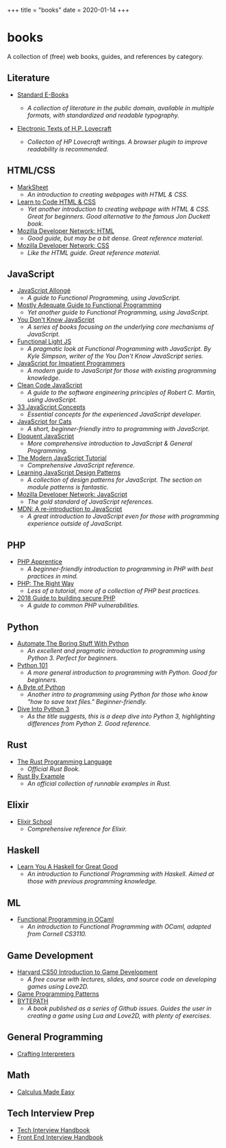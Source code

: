 +++
title = "books"
date = 2020-01-14
+++

# books

A collection of (free) web books, guides, and references by category.

## Literature

* [Standard E-Books](https://standardebooks.org/ebooks/)
	* *A collection of literature in the public domain, available in multiple formats, with standardized and readable typography.*
    
* [Electronic Texts of H.P. Lovecraft](http://www.hplovecraft.com/writings/texts/)
	* *Collecton of HP Lovecraft writings. A browser plugin to improve readability is recommended.*

## HTML/CSS
* [MarkSheet](https://marksheet.io/)
    * *An introduction to creating webpages with HTML & CSS.*
* [Learn to Code HTML & CSS](https://learn.shayhowe.com/html-css/)
	* *Yet another introduction to creating webpage with HTML & CSS. Great for beginners. Good alternative to the famous Jon Duckett book.*
* [Mozilla Developer Network: HTML](https://developer.mozilla.org/en-US/docs/Web/HTML)
	* *Good guide, but may be a bit dense. Great reference material.*
* [Mozilla Developer Network: CSS](https://developer.mozilla.org/en-US/docs/Web/CSS)
	* *Like the HTML guide. Great reference material.*

## JavaScript

* [JavaScript Allongé](https://leanpub.com/javascriptallongesix/read)
	* *A guide to Functional Programming, using JavaScript.*
* [Mostly Adequate Guide to Functional Programming](https://mostly-adequate.gitbooks.io/mostly-adequate-guide/)
	* *Yet another guide to Functional Programming, using JavaScript.*
* [You Don't Know JavaScript](https://github.com/getify/You-Dont-Know-JS)
	* *A series of books focusing on the underlying core mechanisms of JavaScript.*
* [Functional Light JS](https://github.com/getify/Functional-Light-JS)
	* *A pragmatic look at Functional Programming with JavaScript. By Kyle Simpson, writer of the You Don't Know JavaScript series.*
* [JavaScript for Impatient Programmers](https://exploringjs.com/impatient-js/index.html)
	* *A modern guide to JavaScript for those with existing programming knowledge.*
* [Clean Code JavaScript](https://github.com/ryanmcdermott/clean-code-javascript)
	* *A guide to the software engineering principles of Robert C. Martin, using JavaScript.*
* [33 JavaScript Concepts](https://github.com/leonardomso/33-js-concepts)
	* *Essential concepts for the experienced JavaScript developer.*
* [JavaScript for Cats](http://jsforcats.com/)
	* *A short, beginner-friendly intro to programming with JavaScript.*
* [Eloquent JavaScript](https://eloquentjavascript.net/)
	* *More comprehensive introduction to JavaScript & General Programming.*
* [The Modern JavaScript Tutorial](https://javascript.info/)
	* *Comprehensive JavaScript reference.*
* [Learning JavaScript Design Patterns](https://addyosmani.com/resources/essentialjsdesignpatterns/book/)
	* *A collection of design patterns for JavaScript. The section on module patterns is fantastic.*
* [Mozilla Developer Network: JavaScript](https://developer.mozilla.org/en-US/docs/Web/JavaScript)
	* *The gold standard of JavaScript references.*
* [MDN: A re-introduction to JavaScript](https://developer.mozilla.org/en-US/docs/Web/JavaScript/A_re-introduction_to_JavaScript)
	* *A great introduction to JavaScript even for those with programming experience outside of JavaScript.*

## PHP

* [PHP Apprentice](https://phpapprentice.com/)
	* *A beginner-friendly introduction to programming in PHP with best practices in mind.*
* [PHP: The Right Way](https://phptherightway.com/)
	* *Less of a tutorial, more of a collection of PHP best practices.*
* [2018 Guide to building secure PHP](https://paragonie.com/blog/2017/12/2018-guide-building-secure-php-software)
	* *A guide to common PHP vulnerabilities.*

## Python

* [Automate The Boring Stuff With Python](https://automatetheboringstuff.com/)
	* *An excellent and pragmatic introduction to programming using Python 3. Perfect for beginners.*
* [Python 101](https://python101.pythonlibrary.org/)
	* *A more general introduction to programming with Python. Good for beginners.*
* [A Byte of Python](https://swaroopch.gitbook.io/byte-of-python/)
	* *Another intro to programming using Python for those who know "how to save text files." Beginner-friendly.*
* [Dive Into Python 3](https://diveintopython3.net/)
	* *As the title suggests, this is a deep dive into Python 3, highlighting differences from Python 2. Good reference.*

## Rust

* [The Rust Programming Language](https://doc.rust-lang.org/book/)
	* *Official Rust Book.*
* [Rust By Example](https://doc.rust-lang.org/stable/rust-by-example/)
	* *An official collection of runnable examples in Rust.*

## Elixir

* [Elixir School](https://elixirschool.com/en/)
	* *Comprehensive reference for Elixir.*

## Haskell

* [Learn You A Haskell for Great Good](http://learnyouahaskell.com/)
	* *An introduction to Functional Programming with Haskell. Aimed at those with previous programming knowledge.*

## ML

* [Functional Programming in OCaml](http://www.cs.cornell.edu/courses/cs3110/2019sp/textbook/)
	* *An introduction to Functional Programming with OCaml, adapted from Cornell CS3110.*

## Game Development

* [Harvard CS50 Introduction to Game Development](https://cs50.harvard.edu/games/)
	* *A free course with lectures, slides, and source code on developing games using Love2D.*
* [Game Programming Patterns](https://gameprogrammingpatterns.com/contents.html)
* [BYTEPATH](https://github.com/adnzzzzZ/blog/issues/30)
	* *A book published as a series of Github issues. Guides the user in creating a game using Lua and Love2D, with plenty of exercises.*

## General Programming

* [Crafting Interpreters](https://www.craftinginterpreters.com/contents.html)

## Math

* [Calculus Made Easy](http://calculusmadeeasy.org/)

## Tech Interview Prep

* [Tech Interview Handbook](https://github.com/yangshun/tech-interview-handbook)
* [Front End Interview Handbook](https://github.com/yangshun/front-end-interview-handbook)
